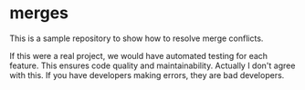# merges

This is a sample repository to show how to resolve merge conflicts.

If this were a real project, we would have automated testing for each feature.
This ensures code quality and maintainability.  Actually I don't agree with
this.  If you have developers making errors, they are bad developers.
